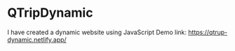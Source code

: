 # QTripDynamic
I have created a dynamic website using JavaScript
Demo link: https://qtrup-dynamic.netlify.app/
